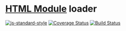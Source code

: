 # [HTML Module](https://github.com/w3c/webcomponents/blob/gh-pages/proposals/html-modules-explainer.md) loader

[![js-standard-style](https://img.shields.io/badge/code%20style-standard-brightgreen.svg)](http://standardjs.com)
[![Coverage Status](https://coveralls.io/repos/github/bsunderhus/html-module-loader/badge.svg?branch=master)](https://coveralls.io/github/bsunderhus/html-module-loader?branch=master)
[![Build Status](https://travis-ci.com/bsunderhus/html-module-loader.svg?branch=master)](https://travis-ci.com/bsunderhus/html-module-loader)
